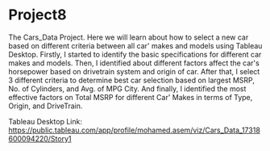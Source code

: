 # Project8
The Cars_Data Project. Here we will learn about how to select a new car based on different criteria between all car' makes and models using Tableau Desktop.
Firstly, I started to identify the basic specifications for different car makes and models. Then, I identified about different factors affect the car's horsepower based on drivetrain system and origin of car. After that, I select 3 different criteria to determine best car selection based on largest MSRP, No. of Cylinders, and Avg. of MPG City. And finally, I identified the most effective factors on Total MSRP for different Car' Makes in terms of Type, Origin, and DriveTrain.

Tableau Desktop Link: https://public.tableau.com/app/profile/mohamed.asem/viz/Cars_Data_17318600094220/Story1
